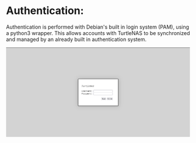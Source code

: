 # Authentication:

Authentication is performed with Debian's built in login system (PAM), using a python3 wrapper. This allows accounts with TurtleNAS to be synchronized and managed by an already built in authentication system.

![screenshot of the login page.](https://github.com/allenc125789/TurtleNAS/blob/main/docs/images/screenshots/login-page.png)
